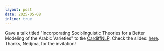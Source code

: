 ```yaml
---
layout: post
date: 2025-05-08
inline: true
---
```


Gave a talk titled "Incorporating Sociolinguistic Theories for a Better Modeling of the Arabic Varieties" to the [CardiffNLP](https://cardiffnlp.github.io/).
Check the slides: [here](/assets/pdf/May2025_cardiff_talk.pdf).
Thanks, Nedjma, for the invitation!
